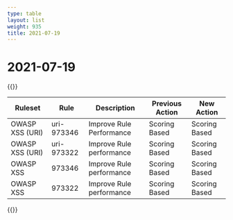 ```yaml
---
type: table
layout: list
weight: 935
title: 2021-07-19
---
```


# 2021-07-19

{{<table-wrap>}}<table style="width: 100%">

<thead>
  <tr>
    <th>Ruleset</th>
    <th>Rule</th>
    <th>Description</th>
    <th>Previous Action</th>
    <th>New Action</th>
  </tr>
</thead>
<tbody>
  <tr>
    <td>OWASP XSS (URI)</td>
    <td>uri-973346</td>
    <td>Improve Rule Performance</td>
    <td>Scoring Based</td>
    <td>Scoring Based</td>
  </tr>
  <tr>
    <td>OWASP XSS (URI)</td>
    <td>uri-973322</td>
    <td>Improve Rule performance</td>
    <td>Scoring Based</td>
    <td>Scoring Based</td>
  </tr>
  <tr>
    <td>OWASP XSS</td>
    <td>973346</td>
    <td>Improve Rule performance</td>
    <td>Scoring Based</td>
    <td>Scoring Based</td>
  </tr>
  <tr>
    <td>OWASP XSS</td>
    <td>973322</td>
    <td>Improve Rule performance</td>
    <td>Scoring Based</td>
    <td>Scoring Based</td>
  </tr>
</tbody>

</table>{{</table-wrap>}}
